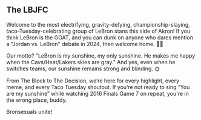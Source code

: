 ## The LBJFC

Welcome to the most electrifying, gravity-defying, championship-slaying, taco-Tuesday-celebrating group of LeBron stans this side of Akron! If you think LeBron is the GOAT, and you can dunk on anyone who dares mention a "Jordan vs. LeBron" debate in 2024, then welcome home. 🌮👑

Our motto? "LeBron is my sunshine, my only sunshine. He makes me happy when the Cavs/Heat/Lakers skies are gray." And yes, even when he switches teams, our sunshine remains strong and blinding. 🌞

From The Block to The Decision, we’re here for every highlight, every meme, and every Taco Tuesday shoutout. If you’re not ready to sing “You are my sunshine” while watching 2016 Finals Game 7 on repeat, you're in the wrong place, buddy.

Bronsexuals unite!
